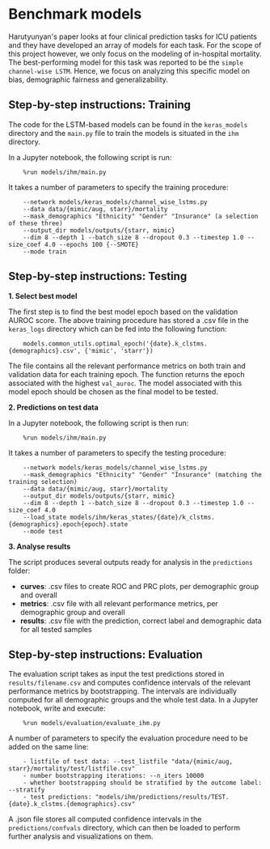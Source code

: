 # Benchmark models

Harutyunyan's paper looks at four clinical prediction tasks for ICU patients and they have
developed an array of models for each task. For the scope of this project however, we only focus
on the modeling of in-hospital mortality. The best-performing
model for this task was reported to be the `simple channel-wise LSTM`. Hence, we focus
on analyzing this specific model on bias, demographic fairness and generalizability.

## Step-by-step instructions: Training

The code for the LSTM-based models can be found in the `keras_models` directory and
the ``main.py`` file to train the models is situated in the `ihm` directory.

In a Jupyter notebook, the following script is run:

        %run models/ihm/main.py

It takes a number of parameters to specify the training procedure:

        --network models/keras_models/channel_wise_lstms.py
        --data data/{mimic/aug, starr}/mortality 
        --mask_demographics "Ethnicity" "Gender" "Insurance" (a selection of these three)
        --output_dir models/outputs/{starr, mimic}
        --dim 8 --depth 1 --batch_size 8 --dropout 0.3 --timestep 1.0 --size_coef 4.0 --epochs 100 {--SMOTE}
        --mode train 


## Step-by-step instructions: Testing


**1. Select best model**

The first step is to find the best model epoch based on the validation AUROC score. The above training procedure 
has stored a .csv file in the `keras_logs` directory which can be fed into the following function:

        models.common_utils.optimal_epoch('{date}.k_clstms.{demographics}.csv', {'mimic', 'starr'})
    
The file contains all the relevant performance metrics on both train and validation data for each training epoch.
The function returns the epoch associated with the highest `val_auroc`. The model associated
with this model epoch should be chosen as the final model to be tested.


**2. Predictions on test data**

In a Jupyter notebook, the following script is then run:

        %run models/ihm/main.py

It takes a number of parameters to specify the testing procedure:

        --network models/keras_models/channel_wise_lstms.py
        --mask_demographics "Ethnicity" "Gender" "Insurance" (matching the training selection)
        --data data/{mimic/aug, starr}/mortality 
        --output_dir models/outputs/{starr, mimic}
        --dim 8 --depth 1 --batch_size 8 --dropout 0.3 --timestep 1.0 --size_coef 4.0
        --load_state models/ihm/keras_states/{date}/k_clstms.{demographics}.epoch{epoch}.state 
        --mode test 
        
**3. Analyse results**

The script produces several outputs ready for analysis in the `predictions` folder:

- **curves**: .csv files to create ROC and PRC plots, per demographic group and overall
- **metrics**: .csv file with all relevant performance metrics, per demographic group and overall
- **results**: .csv file with the prediction, correct label and demographic data for all tested samples


## Step-by-step instructions: Evaluation

The evaluation script takes as input the test predictions stored in `results/filename.csv` and computes 
confidence intervals of the relevant performance metrics by bootstrapping. The intervals
are individually computed for all demographic groups and the whole test data. In a Jupyter
notebook, write and execute:

        %run models/evaluation/evaluate_ihm.py 

A number of parameters to specify the evaluation procedure need to be added on the same line:

        - listfile of test data: --test_listfile "data/{mimic/aug, starr}/mortality/test/listfile.csv" 
        - number bootstrapping iterations: --n_iters 10000 
        - whether bootstrapping should be stratified by the outcome label: --stratify 
        - test predictions: "models/ihm/predictions/results/TEST.{date}.k_clstms.{demographics}.csv"

A .json file stores all computed confidence intervals in the `predictions/confvals` directory,
which can then be loaded to perform further analysis and visualizations on them.
